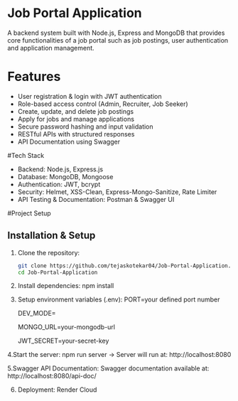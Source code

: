 # Job Portal Application
A backend system built with Node.js, Express and MongoDB that provides core functionalities of a job portal such as job postings, user authentication and application management.

# Features
- User registration & login with JWT authentication
- Role-based access control (Admin, Recruiter, Job Seeker)
- Create, update, and delete job postings
- Apply for jobs and manage applications
- Secure password hashing and input validation
- RESTful APIs with structured responses
- API Documentation using Swagger

#Tech Stack
- Backend: Node.js, Express.js  
- Database: MongoDB, Mongoose  
- Authentication: JWT, bcrypt  
- Security: Helmet, XSS-Clean, Express-Mongo-Sanitize, Rate Limiter  
- API Testing & Documentation: Postman & Swagger UI

#Project Setup
## Installation & Setup
1. Clone the repository:  
   ```bash
   git clone https://github.com/tejaskotekar04/Job-Portal-Application.git
   cd Job-Portal-Application

2. Install dependencies:
   npm install

3. Setup environment variables (.env):
   PORT=your defined port number
   
   DEV_MODE=
   
   MONGO_URL=your-mongodb-url
   
   JWT_SECRET=your-secret-key

4.Start the server:
npm run server
-> Server will run at: http://localhost:8080

5.Swagger API Documentation:
Swagger documentation available at: http://localhost:8080/api-doc/

6. Deployment: Render Cloud 



